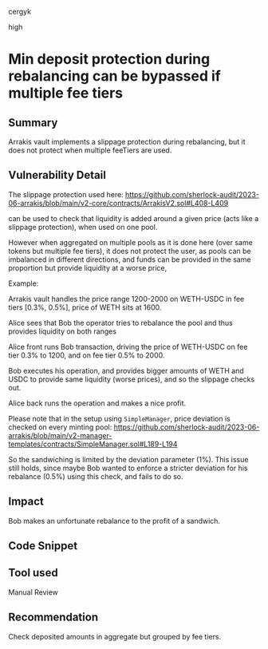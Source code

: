 cergyk

high

# Min deposit protection during rebalancing can be bypassed if multiple fee tiers

## Summary
Arrakis vault implements a slippage protection during rebalancing, but it does not protect when multiple feeTiers are used.

## Vulnerability Detail
The slippage protection used here:
https://github.com/sherlock-audit/2023-06-arrakis/blob/main/v2-core/contracts/ArrakisV2.sol#L408-L409

can be used to check that liquidity is added around a given price (acts like a slippage protection), when used on one pool.

However when aggregated on multiple pools as it is done here (over same tokens but multiple fee tiers), it does not protect the user, as pools can be imbalanced in different directions, and funds can be provided in the same proportion but provide liquidity at a worse price,

Example:

Arrakis vault handles the price range 1200-2000 on WETH-USDC in fee tiers [0.3%, 0.5%], price of WETH sits at 1600.

Alice sees that Bob the operator tries to rebalance the pool and thus provides liquidity on both ranges

Alice front runs Bob transaction, driving the price of WETH-USDC on fee tier 0.3% to 1200, and on fee tier 0.5% to 2000.

Bob executes his operation, and provides bigger amounts of WETH and USDC to provide same liquidity (worse prices), and so the slippage checks out.

Alice back runs the operation and makes a nice profit.

Please note that in the setup using `SimpleManager`, price deviation is checked on every minting pool:
https://github.com/sherlock-audit/2023-06-arrakis/blob/main/v2-manager-templates/contracts/SimpleManager.sol#L189-L194

So the sandwiching is limited by the deviation parameter (1%). This issue still holds, since maybe Bob wanted to enforce a stricter deviation for his rebalance (0.5%) using this check, and fails to do so.

## Impact
Bob makes an unfortunate rebalance to the profit of a sandwich.

## Code Snippet

## Tool used

Manual Review

## Recommendation
Check deposited amounts in aggregate but grouped by fee tiers. 